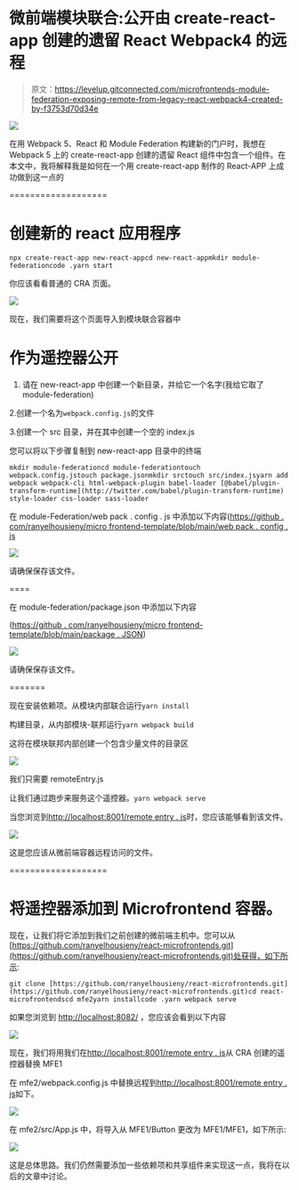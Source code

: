 # 微前端模块联合:公开由 create-react-app 创建的遗留 React Webpack4 的远程

> 原文：<https://levelup.gitconnected.com/microfrontends-module-federation-exposing-remote-from-legacy-react-webpack4-created-by-f3753d70d34e>

![](img/843880507af6d6da324345c208dfa503.png)

在用 Webpack 5、React 和 Module Federation 构建新的门户时，我想在 Webpack 5 上的 create-react-app 创建的遗留 React 组件中包含一个组件。在本文中，我将解释我是如何在一个用 create-react-app 制作的 React-APP 上成功做到这一点的

===================

# 创建新的 react 应用程序

```
npx create-react-app new-react-appcd new-react-appmkdir module-federationcode .yarn start
```

你应该看看普通的 CRA 页面。

![](img/e58e3f5afcdaa39c4e631c47a32bffc4.png)

现在，我们需要将这个页面导入到模块联合容器中

# 作为遥控器公开

1.  请在 new-react-app 中创建一个新目录，并给它一个名字(我给它取了 module-federation)

2.创建一个名为`webpack.config.js`的文件

3.创建一个 src 目录，并在其中创建一个空的 index.js

您可以将以下步骤复制到 new-react-app 目录中的终端

```
mkdir module-federationcd module-federationtouch webpack.config.jstouch package.jsonmkdir srctouch src/index.jsyarn add webpack webpack-cli html-webpack-plugin babel-loader [@babel/plugin-transform-runtime](http://twitter.com/babel/plugin-transform-runtime) style-loader css-loader sass-loader 
```

在 module-Federation/web pack . config . js 中添加以下内容([https://github . com/ranyelhousieny/micro frontend-template/blob/main/web pack . config . js](https://github.com/ranyelhousieny/microfrontend-template/blob/main/webpack.config.js)

![](img/3fe87a32204aada353274bfb965aef37.png)

请确保保存该文件。

====

在 module-federation/package.json 中添加以下内容

([https://github . com/ranyelhousieny/micro frontend-template/blob/main/package . JSON](https://github.com/ranyelhousieny/microfrontend-template/blob/main/package.json))

![](img/65e62143719ee404df631b021dd56d1c.png)

请确保保存该文件。

=======

现在安装依赖项。从模块内部联合运行`yarn install`

构建目录，从内部模块-联邦运行`yarn webpack build`

这将在模块联邦内部创建一个包含少量文件的目录区

![](img/2b7af9990d450797d6c2f1e481a8e347.png)

我们只需要 remoteEntry.js

让我们通过跑步来服务这个遥控器。`yarn webpack serve`

当您浏览到[http://localhost:8001/remote entry . js](http://localhost:8001/remoteEntry.js)时，您应该能够看到该文件。

![](img/b1e229cd72e974d409f8dfc3185c7836.png)

这是您应该从微前端容器远程访问的文件。

===================

# 将遥控器添加到 Microfrontend 容器。

现在，让我们将它添加到我们之前创建的微前端主机中。您可以从[https://github.com/ranyelhousieny/react-microfrontends.git](https://github.com/ranyelhousieny/react-microfrontends.git)处获得，如下所示:

```
git clone [https://github.com/ranyelhousieny/react-microfrontends.git](https://github.com/ranyelhousieny/react-microfrontends.git)cd react-microfrontendscd mfe2yarn installcode .yarn webpack serve
```

如果您浏览到 [http://localhost:8082/](http://localhost:8082/) ，您应该会看到以下内容

![](img/b16dc061ab30e5759ef5106ab2f0867d.png)

现在，我们将用我们在[http://localhost:8001/remote entry . js](http://localhost:8001/remoteEntry.js)从 CRA 创建的遥控器替换 MFE1

在 mfe2/webpack.config.js 中替换远程到[http://localhost:8001/remote entry . js](http://localhost:8001/remoteEntry.js)如下。

![](img/75172a9325bd7b938364c9bac528995e.png)

在 mfe2/src/App.js 中，将导入从 MFE1/Button 更改为 MFE1/MFE1，如下所示:

![](img/ab25c4311d5ea93fd8f890195c000636.png)

这是总体思路。我们仍然需要添加一些依赖项和共享组件来实现这一点，我将在以后的文章中讨论。